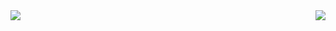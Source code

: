 <a href="https://github.com/anuraghazra/github-readme-stats">
  <img align="left" src="https://github-readme-stats.vercel.app/api?username=nakamura0907&show_icons=true&count_private=true" />
</a>
<a href="https://github.com/anuraghazra/github-readme-stats">
  <img align="right" src="https://github-readme-stats.vercel.app/api/top-langs/?username=nakamura0907" />
</a>
